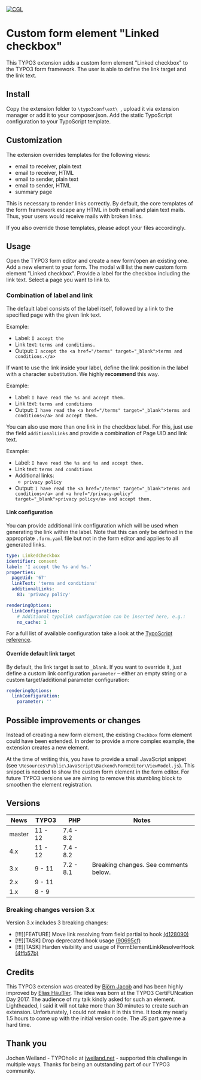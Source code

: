 [![CGL](https://github.com/tritum/form_element_linked_checkbox/actions/workflows/cgl.yaml/badge.svg)](https://github.com/tritum/form_element_linked_checkbox/actions/workflows/cgl.yaml)

# Custom form element "Linked checkbox"

This TYPO3 extension adds a custom form element "Linked checkbox" to the
TYPO3 form framework. The user is able to define the link target and the
link text.

## Install

Copy the extension folder to `\typo3conf\ext\ `, upload it via extension
manager or add it to your composer.json. Add the static TypoScript
configuration to your TypoScript template.

## Customization

The extension overrides templates for the following views:
* email to receiver, plain text
* email to receiver, HTML
* email to sender, plain text
* email to sender, HTML
* summary page

This is necessary to render links correctly. By default, the core templates
of the form framework escape any HTML in both email and plain text mails.
Thus, your users would receive mails with broken links.

If you also override those templates, please adopt your files accordingly.

## Usage

Open the TYPO3 form editor and create a new form/open an existing one. Add
a new element to your form. The modal will list the new custom form element
"Linked checkbox". Provide a label for the checkbox including the link text.
Select a page you want to link to.

### Combination of label and link

The default label consists of the label itself, followed by a link to the
specified page with the given link text.

Example:

* Label: `I accept the `
* Link text: `terms and conditions.`
* Output: `I accept the <a href="/terms" target="_blank">terms and conditions.</a>`

If want to use the link inside your label, define the link position
in the label with a character substitution. We highly **recommend** this way.

Example:

* Label: `I have read the %s and accept them.`
* Link text: `terms and conditions`
* Output: `I have read the <a href="/terms" target="_blank">terms and conditions</a> and accept them.`

You can also use more than one link in the checkbox label. For this, just
use the field `additionalLinks` and provide a combination of Page UID and
link text.

Example:

* Label: `I have read the %s and %s and accept them.`
* Link text: `terms and conditions`
* Additional links:
  - `privacy policy`
* Output: `I have read the <a href="/terms" target="_blank">terms and conditions</a> and <a href="/privacy-policy" target="_blank">privacy policy</a> and accept them.`

#### Link configuration

You can provide additional link configuration which will be used when
generating the link within the label. Note that this can only be defined
in the appropriate `.form.yaml` file but not in the form editor and
applies to all generated links.

```yaml
type: LinkedCheckbox
identifier: consent
label: 'I accept the %s and %s.'
properties:
  pageUid: '67'
  linkText: 'terms and conditions'
  additionalLinks:
    83: 'privacy policy'

renderingOptions:
  linkConfiguration:
    # Additional typolink configuration can be inserted here, e.g.:
    no_cache: 1
```

For a full list of available configuration take a look at the
[TypoScript reference](https://docs.typo3.org/m/typo3/reference-typoscript/master/en-us/Functions/Typolink.html).

#### Override default link target

By default, the link target is set to `_blank`. If you want to override it,
just define a custom link configuration `parameter` – either an empty string
or a custom target/additional parameter configuration:

```yaml
renderingOptions:
  linkConfiguration:
    parameter: ''
```

## Possible improvements or changes

Instead of creating a new form element, the existing `Checkbox` form element
could have been extended. In order to provide a more complex example, the
extension creates a new element.

At the time of writing this, you have to provide a small JavaScript snippet
(see `\Resources\Public\JavaScript\Backend\FormEditor\ViewModel.js`). This
snippet is needed to show the custom form element in the form editor. For
future TYPO3 versions we are aiming to remove this stumbling block to smoothen
the element registration.

## Versions

| News   | TYPO3   | PHP       | Notes                                 |
|--------|---------|-----------|---------------------------------------|
| master | 11 - 12 | 7.4 - 8.2 |                                       |
| 4.x    | 11 - 12 | 7.4 - 8.2 |                                       |
| 3.x    | 9 - 11  | 7.2 - 8.1 | Breaking changes. See comments below. |
| 2.x    | 9 - 11  |           |                                       |
| 1.x    | 8 - 9   |           |                                       |

### Breaking changes version 3.x

Version 3.x includes 3 breaking changes:
* [!!!][FEATURE] Move link resolving from field partial to hook [(d128090)](https://github.com/tritum/form_element_linked_checkbox/commit/d12809029fd1415e765db323f840c04fdd10e1f2)
* [!!!][TASK] Drop deprecated hook usage [(90695cf)](https://github.com/tritum/form_element_linked_checkbox/commit/90695cfcdec97a317cea5e3d20fda387700a37cc)
* [!!!][TASK] Harden visibility and usage of FormElementLinkResolverHook [(4ffb57b)](https://github.com/tritum/form_element_linked_checkbox/commit/4ffb57bc81bf45b7aa28d582aea3e3d7a608dd08)

## Credits

This TYPO3 extension was created by [Björn Jacob](https://www.tritum.de) and has
been highly improved by [Elias Häußler](https://haeussler.dev/). The idea was born
at the TYPO3 CertiFUNcation Day 2017. The audience of my talk kindly asked for
such an element. Lightheaded, I said it will not take more than 30 minutes to
create such an extension. Unfortunately, I could not make it in this time.
It took my nearly 1.5 hours to come up with the initial version code.
The JS part gave me a hard time.

## Thank you

Jochen Weiland - TYPOholic at [jweiland.net](https://jweiland.net) - supported this
challenge in multiple ways. Thanks for being an outstanding part of our
TYPO3 community.
